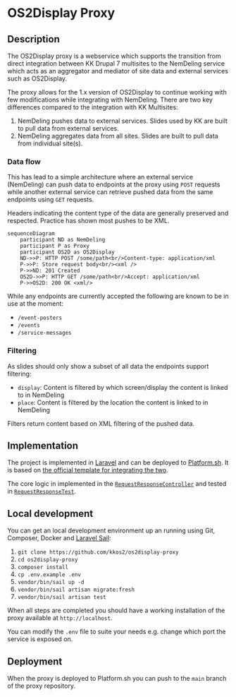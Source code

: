 # OS2Display Proxy

## Description

The OS2Display proxy is a webservice which supports the transition from direct
integration between KK Drupal 7 multisites to the NemDeling service which acts
as an aggregator and mediator of site data and external services such as
OS2Display.

The proxy allows for the 1.x version of OS2Display to continue working
with few modifications while integrating with NemDeling. There are two
key differences compared to the integration with KK Multisites:

1. NemDeling pushes data to external services. Slides used by KK are built to
   pull data from external services.
2. NemDeling aggregates data from all sites. Slides are built to pull data from
   individual site(s).

### Data flow

This has lead to a simple architecture where an external service (NemDeling) can
push data to endpoints at the proxy using `POST` requests while another external
service can retrieve pushed data from the same endpoints using `GET` requests.

Headers indicating the content type of the data are generally preserved and 
respected. Practice has shown most pushes to be XML.

```mermaid
sequenceDiagram
    participant ND as NemDeling
    participant P as Proxy
    participant OS2D as OS2Display
    ND->>P: HTTP POST /some/path<br/>Content-type: application/xml
    P->>P: Store request body<br/><xml />
    P->>ND: 201 Created
    OS2D->>P: HTTP GET /some/path<br/>Accept: application/xml
    P->>OS2D: 200 OK <xml/> 
```

While any endpoints are currently accepted the following are known to be in use
at the moment:

- `/event-posters`
- `/events`
- `/service-messages`

### Filtering

As slides should only show a subset of all data the endpoints support filtering:

- `display`: Content is filtered by which screen/display the content is linked
             to in NemDeling
- `place`: Content is filtered by the location the content is linked to in
           NemDeling

Filters return content based on XML filtering of the pushed data.

## Implementation

The project is implemented in [Laravel](https://laravel.com/) and can be 
deployed to [Platform.sh](https://platform.sh/). It is based on [the official
template for integrating the two](https://github.com/platformsh-templates/laravel).

The core logic in implemented in the [`RequestResponseController`](app/Http/Controllers/RequestResponseController.php)
and tested in [`RequestResponseTest`](tests/Feature/RequestResponseTest.php).

## Local development

You can get an local development environment up an running using Git, Composer, 
Docker and [Laravel Sail](https://laravel.com/docs/9.x/sail):

1. `git clone https://github.com/kkos2/os2display-proxy`
2. `cd os2display-proxy`
3. `composer install`
4. `cp .env.example .env`
5. `vendor/bin/sail up -d`
6. `vendor/bin/sail artisan migrate:fresh`
7. `vendor/bin/sail artisan test`

When all steps are completed you should have a working installation of the proxy
available at `http://localhost`.

You can modify the `.env` file to suite your needs e.g. change which port the
service is exposed on.

## Deployment

When the proxy is deployed to Platform.sh you can push to the `main` branch of
the proxy repository.

